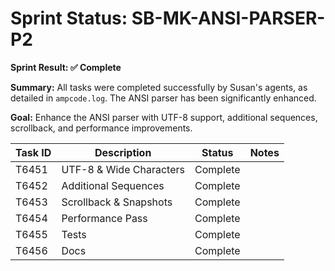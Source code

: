 # Sprint Status: SB-MK-ANSI-PARSER-P2

**Sprint Result: ✅ Complete**

**Summary:** All tasks were completed successfully by Susan's agents, as detailed in `ampcode.log`. The ANSI parser has been significantly enhanced.

**Goal:** Enhance the ANSI parser with UTF-8 support, additional sequences, scrollback, and performance improvements.

| Task ID | Description                               | Status    | Notes |
|---------|-------------------------------------------|-----------|-------|
| T6451   | UTF-8 & Wide Characters                   | Complete  |       |
| T6452   | Additional Sequences                      | Complete  |       |
| T6453   | Scrollback & Snapshots                    | Complete  |       |
| T6454   | Performance Pass                          | Complete  |       |
| T6455   | Tests                                     | Complete  |       |
| T6456   | Docs                                      | Complete  |       |
